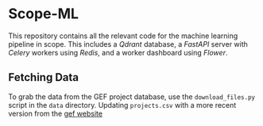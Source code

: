 # Scope-ML

This repository contains all the relevant code for the machine learning pipeline in scope. This includes a *Qdrant* database, a *FastAPI* server with *Celery* workers using *Redis*, and a worker dashboard using *Flower*.

## Fetching Data
To grab the data from the GEF project database, use the `download_files.py` script in the `data` directory. Updating `projects.csv` with a more recent version from the [gef website](https://www.thegef.org/projects-operations/database)

